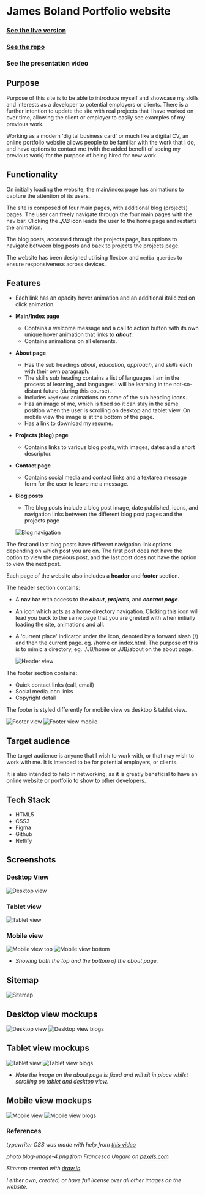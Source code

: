 # James Boland Portfolio website 

### [See the live version](https://dotslashjb.netlify.app)

### [See the repo](https://github.com/JRBoland/portfolio)

### See the presentation video



## Purpose

Purpose of this site is to be able to introduce myself and showcase my skills and interests as a developer to potential employers or clients. There is a further intention to update the site with real projects that I have worked on over time, allowing the client or employer to easily see examples of my previous work. 

Working as a modern 'digital business card' or much like a digital CV, an online portfolio website allows people to be familiar with the work that I do, and have options to contact me (with the added benefit of seeing my previous work) for the purpose of being hired for new work.

## Functionality

On initially loading the website, the main/index page has animations to capture the attention of its users.

The site is composed of four main pages, with additional blog (projects) pages. The user can freely navigate through the four main pages with the nav bar. Clicking the ***./JB*** icon leads the user to the home page and restarts the animation. 

The blog posts, accessed through the projects page, has options to navigate between blog posts and back to projects the projects page.

The website has been designed utilising flexbox and ```media queries``` to ensure responsiveness across devices.

## Features

- Each link has an opacity hover animation and an additional italicized on click animation.

- **Main/Index page**
    - Contains a welcome message and a call to action button with its own unique hover animation that links to ***about***.
    - Contains animations on all elements.
- **About page**
    - Has the sub headings *about*, *education*, *approach*, and *skills* each with their own paragraph.
    - The skills sub heading contains a list of languages I am in the process of learning, and languages I will be learning in the not-so-distant future (during this course).
    - Includes ```keyframe``` animations on some of the sub heading icons.
    - Has an image of me, which is fixed so it can stay in the same position when the user is scrolling on desktop and tablet view. On mobile view the image is at the bottom of the page.
    - Has a link to download my resume.
- **Projects (blog) page**
    - Contains links to various blog posts, with images, dates and a short descriptor.
- **Contact page**
    - Contains social media and contact links and a textarea message form for the user to leave me a message.

- **Blog posts**
    - The blog posts include a blog post image, date published, icons, and navigation links between the different blog post pages and the projects page

    ![Blog navigation](./readme-images/blog_navigation.png)

The first and last blog posts have different navigation link options depending on which post you are on. The first post does not have the option to view the previous post, and the last post does not have the option to view the next post.

Each page of the website also includes a **header** and **footer** section.

The header section contains:
- A **nav bar** with access to the ***about***, ***projects***, and ***contact page***.
- An icon which acts as a home directory navigation. Clicking this icon will lead you back to the same page that you are greeted with when initially loading the site, animations and all.
- A 'current place' indicator under the icon, denoted by a forward slash (/) and then the current page. eg. /home on index.html. The purpose of this is to mimic a directory, eg. ./JB/home or ./JB/about on the about page.

   ![Header view](./readme-images/header_view.png)

The footer section contains:
- Quick contact links (call, email)
- Social media icon links
- Copyright detail

The footer is styled differently for mobile view vs desktop & tablet view.

![Footer view](./readme-images/footer_view.png)
![Footer view mobile](./readme-images/footer_view_mobile.png)

## Target audience

The target audience is anyone that I wish to work with, or that may wish to work with me. It is intended to be for potential employers, or clients. 

It is also intended to help in networking, as it is greatly beneficial to have an online website or portfolio to show to other developers.



## Tech Stack

- HTML5
- CSS3
- Figma
- Github
- Netlify

## Screenshots
### Desktop View
![Desktop view](./readme-images/desktop_view_screenshot.png)

### Tablet view
![Tablet view](./readme-images/tablet_view_screenshot.png)

### Mobile view
![Mobile view top](./readme-images/mobile_view_screenshot_1.png)
![Mobile view bottom](./readme-images/mobile_view_screenshot_2.png)
- *Showing both the top and the bottom of the about page.*


## Sitemap
![Sitemap](./readme-images/sitemap.png)

## Desktop view mockups
![Desktop view](./readme-images/desktop_view.png)
![Desktop view blogs](./readme-images/desktop_view_blogs.png)

## Tablet view mockups
![Tablet view](./readme-images/tablet_view.png)
![Tablet view blogs](./readme-images/tablet_view_blogs.png)

- *Note the image on the about page is fixed and will sit in place whilst scrolling on tablet and desktop view.*



## Mobile view mockups
![Mobile view](./readme-images/mobile_view.png)
![Mobile view blogs](./readme-images/mobile_view_blogs.png)


### References

*typewriter CSS was made with help from [this video](https://www.youtube.com/watch?v=w1nhwUGsG6M&ab_channel=KevinPowell)*

*photo blog-image-4.png from Francesco Ungaro on [pexels.com](https://www.pexels.com/photo/close-up-photo-of-brown-seaweeds-3640403/)*

*Sitemap created with [draw.io](https://draw.io)*

*I either own, created, or have full license over all other images on the website.*